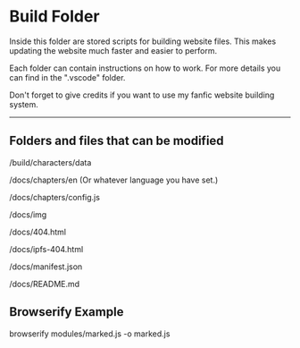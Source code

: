# Build Folder
Inside this folder are stored scripts for building website files. This makes updating the website much faster and easier to perform.

Each folder can contain instructions on how to work. For more details you can find in the ".vscode" folder.

Don't forget to give credits if you want to use my fanfic website building system.

<hr/>

## Folders and files that can be modified

/build/characters/data

/docs/chapters/en (Or whatever language you have set.)

/docs/chapters/config.js

/docs/img

/docs/404.html

/docs/ipfs-404.html

/docs/manifest.json

/docs/README.md

## Browserify Example
browserify modules/marked.js -o marked.js